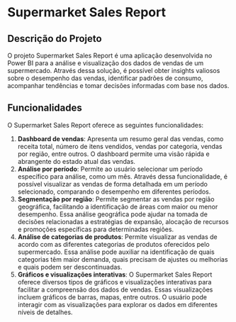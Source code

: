 # Supermarket Sales Report 
## Descrição do Projeto
O projeto Supermarket Sales Report é uma aplicação desenvolvida no Power BI para a análise e visualização dos dados de vendas de um supermercado. Através dessa solução, é possível obter insights valiosos sobre o desempenho das vendas, identificar padrões de consumo, acompanhar tendências e tomar decisões informadas com base nos dados.

## Funcionalidades
O Supermarket Sales Report oferece as seguintes funcionalidades:


<ol>
  <li><strong>Dashboard de vendas</strong>: Apresenta um resumo geral das vendas, como receita total, número de itens vendidos, vendas por categoria, vendas por região, entre outros. 
  O dashboard permite uma visão rápida e abrangente do estado atual das vendas.</li>
  
  <li><strong>Análise por período</strong>: Permite ao usuário selecionar um período específico para análise, como um mês. Através dessa funcionalidade, 
  é possível visualizar as vendas de forma detalhada em um período selecionado, comparando o desempenho em diferentes períodos.</li>
  
  <li><strong>Segmentação por região</strong>: Permite segmentar as vendas por região geográfica, facilitando a identificação de áreas com maior ou menor desempenho. 
  Essa análise geográfica pode ajudar na tomada de decisões relacionadas a estratégias de expansão, alocação de recursos e promoções específicas para determinadas regiões.</li>
  
  <li><strong>Análise de categorias de produtos</strong>: Permite visualizar as vendas de acordo com as diferentes categorias de produtos oferecidos pelo supermercado. 
  Essa análise pode auxiliar na identificação de quais categorias têm maior demanda, quais precisam de ajustes ou melhorias e quais podem ser descontinuadas.</li>
  
  <li><strong>Gráficos e visualizações interativas</strong>: O Supermarket Sales Report oferece diversos tipos de gráficos e visualizações interativas para facilitar a compreensão dos dados de vendas. 
  Essas visualizações incluem gráficos de barras, mapas, entre outros. O usuário pode interagir com as visualizações para explorar os dados em diferentes níveis de detalhes.</li>
</ol>
